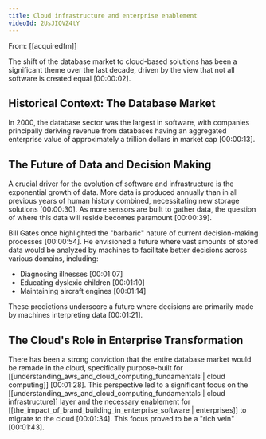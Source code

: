 ```yaml
---
title: Cloud infrastructure and enterprise enablement
videoId: 2UsJIQVZ4tY
---
```


From: [[acquiredfm]] <br/> 

The shift of the database market to cloud-based solutions has been a significant theme over the last decade, driven by the view that not all software is created equal <a class="yt-timestamp" data-t="00:00:02">[00:00:02]</a>.

## Historical Context: The Database Market

In 2000, the database sector was the largest in software, with companies principally deriving revenue from databases having an aggregated enterprise value of approximately a trillion dollars in market cap <a class="yt-timestamp" data-t="00:00:13">[00:00:13]</a>.

## The Future of Data and Decision Making

A crucial driver for the evolution of software and infrastructure is the exponential growth of data. More data is produced annually than in all previous years of human history combined, necessitating new storage solutions <a class="yt-timestamp" data-t="00:00:30">[00:00:30]</a>. As more sensors are built to gather data, the question of where this data will reside becomes paramount <a class="yt-timestamp" data-t="00:00:39">[00:00:39]</a>.

Bill Gates once highlighted the "barbaric" nature of current decision-making processes <a class="yt-timestamp" data-t="00:00:54">[00:00:54]</a>. He envisioned a future where vast amounts of stored data would be analyzed by machines to facilitate better decisions across various domains, including:
*   Diagnosing illnesses <a class="yt-timestamp" data-t="00:01:07">[00:01:07]</a>
*   Educating dyslexic children <a class="yt-timestamp" data-t="00:01:10">[00:01:10]</a>
*   Maintaining aircraft engines <a class="yt-timestamp" data-t="00:01:14">[00:01:14]</a>

These predictions underscore a future where decisions are primarily made by machines interpreting data <a class="yt-timestamp" data-t="00:01:21">[00:01:21]</a>.

## The Cloud's Role in Enterprise Transformation

There has been a strong conviction that the entire database market would be remade in the cloud, specifically purpose-built for [[understanding_aws_and_cloud_computing_fundamentals | cloud computing]] <a class="yt-timestamp" data-t="00:01:28">[00:01:28]</a>. This perspective led to a significant focus on the [[understanding_aws_and_cloud_computing_fundamentals | cloud infrastructure]] layer and the necessary enablement for [[the_impact_of_brand_building_in_enterprise_software | enterprises]] to migrate to the cloud <a class="yt-timestamp" data-t="00:01:34">[00:01:34]</a>. This focus proved to be a "rich vein" <a class="yt-timestamp" data-t="00:01:43">[00:01:43]</a>.